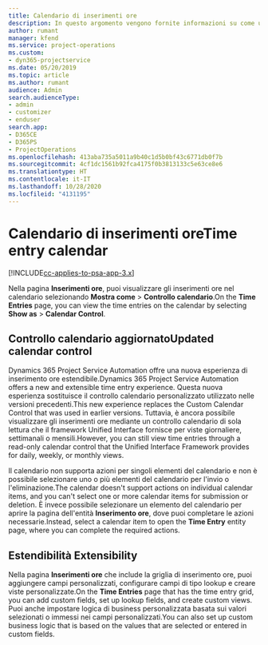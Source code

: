```yaml
---
title: Calendario di inserimenti ore
description: In questo argomento vengono fornite informazioni su come utilizzare il calendario di inserimenti ore.
author: rumant
manager: kfend
ms.service: project-operations
ms.custom:
- dyn365-projectservice
ms.date: 05/20/2019
ms.topic: article
ms.author: rumant
audience: Admin
search.audienceType:
- admin
- customizer
- enduser
search.app:
- D365CE
- D365PS
- ProjectOperations
ms.openlocfilehash: 413aba735a5011a9b40c1d5b0bf43c6771db0f7b
ms.sourcegitcommit: 4cf1dc1561b92fca4175f0b3813133c5e63ce8e6
ms.translationtype: HT
ms.contentlocale: it-IT
ms.lasthandoff: 10/28/2020
ms.locfileid: "4131195"
---
```

# <a name="time-entry-calendar"></a><span data-ttu-id="878f5-103">Calendario di inserimenti ore</span><span class="sxs-lookup"><span data-stu-id="878f5-103">Time entry calendar</span></span>

[!INCLUDE[cc-applies-to-psa-app-3.x](../includes/cc-applies-to-psa-app-3x.md)]

<span data-ttu-id="878f5-104">Nella pagina **Inserimenti ore**, puoi visualizzare gli inserimenti ore nel calendario selezionando **Mostra come** \> **Controllo calendario**.</span><span class="sxs-lookup"><span data-stu-id="878f5-104">On the **Time Entries** page, you can view the time entries on the calendar by selecting **Show as** \> **Calendar Control**.</span></span>

## <a name="updated-calendar-control"></a><span data-ttu-id="878f5-105">Controllo calendario aggiornato</span><span class="sxs-lookup"><span data-stu-id="878f5-105">Updated calendar control</span></span>

<span data-ttu-id="878f5-106">Dynamics 365 Project Service Automation offre una nuova esperienza di inserimento ore estendibile.</span><span class="sxs-lookup"><span data-stu-id="878f5-106">Dynamics 365 Project Service Automation offers a new and extensible time entry experience.</span></span> <span data-ttu-id="878f5-107">Questa nuova esperienza sostituisce il controllo calendario personalizzato utilizzato nelle versioni precedenti.</span><span class="sxs-lookup"><span data-stu-id="878f5-107">This new experience replaces the Custom Calendar Control that was used in earlier versions.</span></span> <span data-ttu-id="878f5-108">Tuttavia, è ancora possibile visualizzare gli inserimenti ore mediante un controllo calendario di sola lettura che il framework Unified Interface fornisce per viste giornaliere, settimanali o mensili.</span><span class="sxs-lookup"><span data-stu-id="878f5-108">However, you can still view time entries through a read-only calendar control that the Unified Interface Framework provides for daily, weekly, or monthly views.</span></span>

<span data-ttu-id="878f5-109">Il calendario non supporta azioni per singoli elementi del calendario e non è possibile selezionare uno o più elementi del calendario per l'invio o l'eliminazione.</span><span class="sxs-lookup"><span data-stu-id="878f5-109">The calendar doesn't support actions on individual calendar items, and you can't select one or more calendar items for submission or deletion.</span></span> <span data-ttu-id="878f5-110">È invece possibile selezionare un elemento del calendario per aprire la pagina dell'entità **Inserimento ore**, dove puoi completare le azioni necessarie.</span><span class="sxs-lookup"><span data-stu-id="878f5-110">Instead, select a calendar item to open the **Time Entry** entity page, where you can complete the required actions.</span></span>

## <a name="extensibility"></a><span data-ttu-id="878f5-111">Estendibilità </span><span class="sxs-lookup"><span data-stu-id="878f5-111">Extensibility</span></span>

<span data-ttu-id="878f5-112">Nella pagina **Inserimenti ore** che include la griglia di inserimento ore, puoi aggiungere campi personalizzati, configurare campi di tipo lookup e creare viste personalizzate.</span><span class="sxs-lookup"><span data-stu-id="878f5-112">On the **Time Entries** page that has the time entry grid, you can add custom fields, set up lookup fields, and create custom views.</span></span> <span data-ttu-id="878f5-113">Puoi anche impostare logica di business personalizzata basata sui valori selezionati o immessi nei campi personalizzati.</span><span class="sxs-lookup"><span data-stu-id="878f5-113">You can also set up custom business logic that is based on the values that are selected or entered in custom fields.</span></span>
